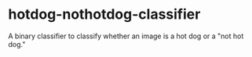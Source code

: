 # hotdog-nothotdog-classifier
A binary classifier to classify whether an image is a hot dog or a "not hot dog."
